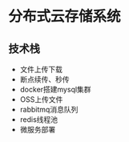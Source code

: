 # 分布式云存储系统

## 技术栈

- 文件上传下载
- 断点续传、秒传
- docker搭建mysql集群
- OSS上传文件
- rabbitmq消息队列
- redis线程池
- 微服务部署
